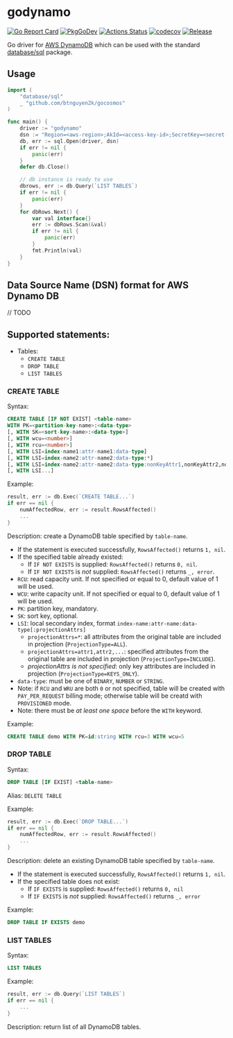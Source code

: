 # godynamo

[![Go Report Card](https://goreportcard.com/badge/github.com/btnguyen2k/godynamo)](https://goreportcard.com/report/github.com/btnguyen2k/godynamo)
[![PkgGoDev](https://pkg.go.dev/badge/github.com/btnguyen2k/godynamo)](https://pkg.go.dev/github.com/btnguyen2k/godynamo)
[![Actions Status](https://github.com/btnguyen2k/godynamo/workflows/godynamo/badge.svg)](https://github.com/btnguyen2k/godynamo/actions)
[![codecov](https://codecov.io/gh/btnguyen2k/godynamo/branch/main/graph/badge.svg?token=pYdHuxbIiI)](https://codecov.io/gh/btnguyen2k/godynamo)
[![Release](https://img.shields.io/github/release/btnguyen2k/godynamo.svg?style=flat-square)](RELEASE-NOTES.md)

Go driver for [AWS DynamoDB](https://aws.amazon.com/dynamodb/) which can be used with the standard [database/sql](https://golang.org/pkg/database/sql/) package.

## Usage

```go
import (
	"database/sql"
	_ "github.com/btnguyen2k/gocosmos"
)

func main() {
    driver := "godynamo"
	dsn := "Region=<aws-region>;AkId=<access-key-id>;SecretKey=<secret-key>"
	db, err := sql.Open(driver, dsn)
	if err != nil {
		panic(err)
	}
	defer db.Close()

    // db instance is ready to use
    dbrows, err := db.Query(`LIST TABLES`)
    if err != nil {
        panic(err)
    }
	for dbRows.Next() {
		var val interface{}
		err := dbRows.Scan(&val)
		if err != nil {
			panic(err)
		}
		fmt.Println(val)
	}
}
```

## Data Source Name (DSN) format for AWS Dynamo DB

// TODO

## Supported statements:

- Tables:
  - `CREATE TABLE`
  - `DROP TABLE`
  - `LIST TABLES`

### CREATE TABLE

Syntax:
```sql
CREATE TABLE [IF NOT EXIST] <table-name>
WITH PK=<partition-key-name>:<data-type>
[, WITH SK=<sort-key-name>:<data-type>]
[, WITH wcu=<number>]
[, WITH rcu=<number>]
[, WITH LSI=index-name1:attr-name1:data-type]
[, WITH LSI=index-name2:attr-name2:data-type:*]
[, WITH LSI=index-name2:attr-name2:data-type:nonKeyAttr1,nonKeyAttr2,nonKeyAttr3,...]
[, WITH LSI...]
```

Example:
```go
result, err := db.Exec(`CREATE TABLE...`)
if err == nil {
    numAffectedRow, err := result.RowsAffected()
    ...
}
```

Description: create a DynamoDB table specified by `table-name`.

- If the statement is executed successfully, `RowsAffected()` returns `1, nil`.
- If the specified table already existed:
  - If `IF NOT EXISTS` is supplied: `RowsAffected()` returns `0, nil`.
  - If `IF NOT EXISTS` is _not_ supplied: `RowsAffected()` returns `_, error`.
- `RCU`: read capacity unit. If not specified or equal to 0, default value of 1 will be used.
- `WCU`: write capacity unit. If not specified or equal to 0, default value of 1 will be used.
- `PK`: partition key, mandatory.
- `SK`: sort key, optional.
- `LSI`: local secondary index, format `index-name:attr-name:data-type[:projectionAttrs]`
  - `projectionAttrs=*`: all attributes from the original table are included in projection (`ProjectionType=ALL`).
  - `projectionAttrs=attr1,attr2,...`: specified attributes from the original table are included in projection (`ProjectionType=INCLUDE`).
  - _projectionAttrs is not specified_: only key attributes are included in projection (`ProjectionType=KEYS_ONLY`).
- `data-type`: must be one of `BINARY`, `NUMBER` or `STRING`.
- Note: if `RCU` and `WRU` are both `0` or not specified, table will be created with `PAY_PER_REQUEST` billing mode; otherwise table will be creatd with `PROVISIONED` mode.
- Note: there must be _at least one space_ before the `WITH` keyword.

Example:
```sql
CREATE TABLE demo WITH PK=id:string WITH rcu=3 WITH wcu=5
```

### DROP TABLE

Syntax:
```sql
DROP TABLE [IF EXIST] <table-name>
```

Alias: `DELETE TABLE`

Example:
```go
result, err := db.Exec(`DROP TABLE...`)
if err == nil {
    numAffectedRow, err := result.RowsAffected()
    ...
}
```

Description: delete an existing DynamoDB table specified by `table-name`.

- If the statement is executed successfully, `RowsAffected()` returns `1, nil`.
- If the specified table does not exist:
  - If `IF EXISTS` is supplied: `RowsAffected()` returns `0, nil`
  - If `IF EXISTS` is _not_ supplied: `RowsAffected()` returns `_, error`

Example:
```sql
DROP TABLE IF EXISTS demo
```

### LIST TABLES

Syntax:
```sql
LIST TABLES
```

Example:
```go
result, err := db.Query(`LIST TABLES`)
if err == nil {
    ...
}
```

Description: return list of all DynamoDB tables.
